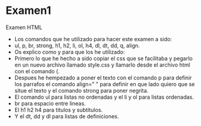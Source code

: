 # Examen1
Examen HTML 
- Los comandos que he utilizado para hacer este examen a sido: <br>
- ul, p, br, strong, h1, h2, li, ol, h4, dl, dt, dd, q, align. <br>
- Os explico como y para que los he utilizado: <br>
- Primero lo que he hecho a sido copiar el css que se facilitaba y pegarlo en un nuevo archivo llamado style.css y llamarlo desde el archivo html con el comando (<link href="" rel="stylesheet" type="text/css">. <br>
- Despues he hempezado a poner el texto con el comando p para definir los parrafos el comando align=" " para definir en que lado quiero que se situe el texto y el comando strong para poner negrita. <br>
- El comando ul para listas no ordenadas y el li y ol para listas ordenadas. <br>
- br para espacio entre lineas. <br>
- El h1 h2 h4 para titulos y subtitulos. <br>
- Y el dt, dd y dl para listas de definiciones. <br>
